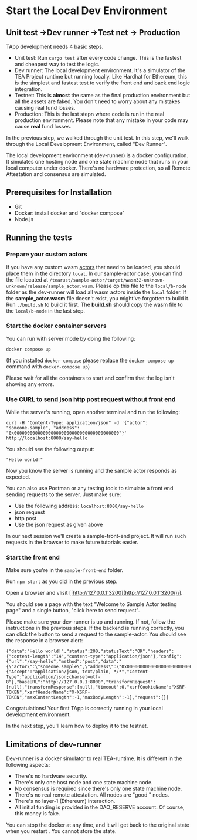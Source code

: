 # Start the Local Dev Environment

## Unit test ->Dev runner ->Test net -> Production

TApp development needs 4 basic steps. 

* Unit test: Run `cargo test` after every code change. This is the fastest and cheapest way to test the logic.
* Dev runner: The local development environment. It's a simulator of the TEA Project runtime but running locally. Like Hardhat for Ethereum, this is the simplest and fastest test to verify the front end and back end logic integration.
* Testnet: This is **almost** the same as the final production environment but all the assets are faked. You don't need to worry about any mistakes causing real fund losses. 
* Production: This is the last stepn where code is run in the real production environment. Please note that any mistake in your code may cause **real** fund losses. 

In the previous step, we walked through the unit test. In this step, we'll walk through the Local Development Environment, called "Dev Runner". 

The local development environment (dev-runner) is a docker configuration. It simulates one hosting node and one state machine node that runs in your local computer under docker. There's no hardware protection, so all Remote Attestation and consensus are simulated.

## Prerequisites for Installation

* Git
* Docker: install docker and "docker compose"
* Node.js

## Running the tests

### Prepare your custom actors

If you have any custom wasm [actors](../.../../z_glossary/actor.md) that need to be loaded, you should place them in the directory `local`. In our sample-actor case, you can find the file located at `/tearust/sample-actor/target/wasm32-unknown-unknown/release/sample_actor.wasm`. Please cp this file to the `local/b-node` folder as the dev-runner will load all wasm actors inside the `local` folder. If the **sample_actor.wasm** file doesn't exist, you might've forgotten to build it. Run `./build.sh` to build it first. The **build.sh** should copy the wasm file to the `local/b-node` in the last step. 

### Start the docker container servers

You can run with server mode by doing the following:

````
docker compose up
````

(If you installed `docker-compose` please replace the `docker compose up` command with `docker-compose up`)

Please wait for all the containers to start and confirm that the log isn't showing any errors.

### Use CURL to send json http post request without front end

While the server's running, open another terminal and run the following:

````
curl -H "Content-Type: application/json" -d '{"actor": "someone.sample", "address": "0x0000000000000000000000000000000000000000"}' http://localhost:8000/say-hello
````

You should see the following output:

````
"Hello world!"
````

Now you know the server is running and the sample actor responds as expected.

You can also use Postman or any testing tools to simulate a front end sending requests to the server. Just make sure:

* Use the following address: `localhost:8000/say-hello`
* json request
* http post
* Use the json request as given above

In our next session we'll create a sample-front-end project. It will run such requests in the browser to make future tutorials easier.

### Start the front end

Make sure you're in the `sample-front-end` folder.

Run `npm start` as you did in the previous step.

Open a browser and vlisit \[[http://127.0.0.1:3200](http://127.0.0.1:3200/)\].

You should see a page with the text "Welcome to Sample Actor testing page" and a single button, "click here to send request".

Please make sure your dev-runner is up and running. If not, follow the instructions in the previous steps. If the backend is running correctly, you can click the button to send a request to the sample-actor. You should see the response in a browser alert: 

````
{"data":"Hello world!","status":200,"statusText":"OK","headers":{"content-length":"14","content-type":"application/json"},"config":{"url":"/say-hello","method":"post","data":"{\"actor\":\"someone.sample\",\"address\":\"0x000000000000000000000000000000000000000f\"}","headers":{"Accept":"application/json, text/plain, */*","Content-Type":"application/json;charset=utf-8"},"baseURL":"http://127.0.0.1:8000","transformRequest":[null],"transformResponse":[null],"timeout":0,"xsrfCookieName":"XSRF-TOKEN","xsrfHeaderName":"X-XSRF-TOKEN","maxContentLength":-1,"maxBodyLength":-1},"request":{}}
````

Congratulations! Your first TApp is correctly running in your local development environment. 

In the next step, you'll learn how to deploy it to the testnet.

## Limitations of dev-runner

Dev-runner is a docker simulator to real TEA-runtime. It is different in the following aspects:

* There's no hardware security. 
* There's only one host node and one state machine node.
* No consensus is required since there's only one state machine node.
* There's no real remote attestation. All nodes are "good " nodes.
* There's no layer-1 (Ethereum) interaction. 
* All initial funding is provided in the DAO_RESERVE account. Of course, this money is fake.

You can stop the docker at any time, and it will get back to the original state when you restart . You cannot store the state.
